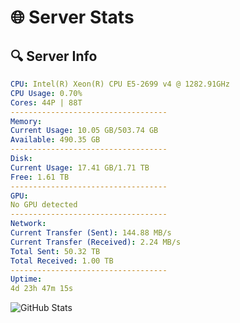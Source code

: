 # 🌐 Server Stats
## 🔍 Server Info
```yaml
CPU: Intel(R) Xeon(R) CPU E5-2699 v4 @ 1282.91GHz
CPU Usage: 0.70%
Cores: 44P | 88T
-----------------------------------
Memory:
Current Usage: 10.05 GB/503.74 GB
Available: 490.35 GB
-----------------------------------
Disk:
Current Usage: 17.41 GB/1.71 TB
Free: 1.61 TB
-----------------------------------
GPU:
No GPU detected
-----------------------------------
Network:
Current Transfer (Sent): 144.88 MB/s
Current Transfer (Received): 2.24 MB/s
Total Sent: 50.32 TB
Total Received: 1.00 TB
-----------------------------------
Uptime:
4d 23h 47m 15s
```
![GitHub Stats](https://img.shields.io/badge/Updated-2025-02-12_22:30:33-blue)